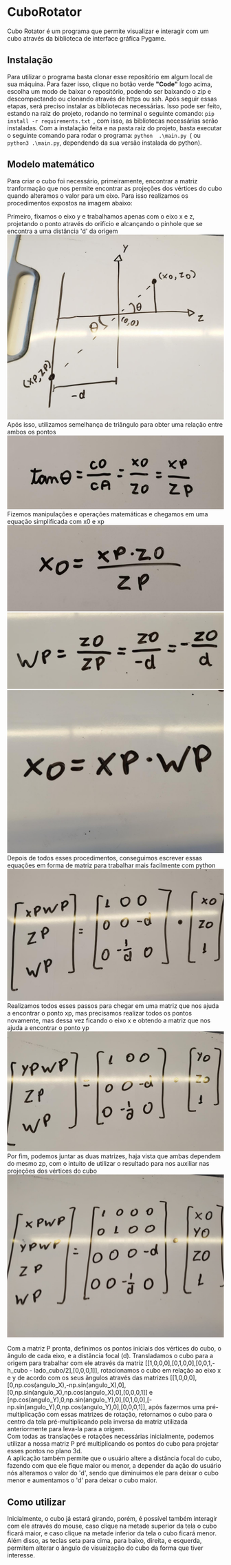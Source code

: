 # CuboRotator
Cubo Rotator é um programa que permite visualizar e interagir com um cubo através da biblioteca de interface gráfica Pygame.

## Instalação
Para utilizar o programa basta clonar esse repositório em algum local de sua máquina. Para fazer isso, clique no botão verde **"Code"** logo acima, escolha um modo de baixar o repositório, podendo ser baixando o zip e descompactando ou clonando através de https ou ssh. Após seguir essas etapas, será preciso instalar as bibliotecas necessárias. Isso pode ser feito, estando na raiz do projeto, rodando no terminal o seguinte comando:  `pip install -r requirements.txt `, com isso, as bibliotecas necessárias serão instaladas. Com a instalação feita e na pasta raiz do projeto, basta executar o seguinte comando para rodar o programa: `python  .\main.py `( ou `python3 .\main.py`, dependendo da sua versão instalada do python).

## Modelo matemático
Para criar o cubo foi necessário, primeiramente, encontrar a matriz tranformação que nos permite encontrar as projeções dos vértices do cubo quando alteramos o valor para um eixo. Para isso realizamos os procedimentos expostos na imagem abaixo:

Primeiro, fixamos o eixo y e trabalhamos apenas com o eixo x e z, projetando o ponto através do orifício e alcançando o pinhole que se encontra a uma distância 'd' da origem
<img src= "https://github.com/eriksoaress/CuboRotator/blob/main/desenho_plano.jpg">
\
Após isso, utilizamos semelhança de triângulo para obter uma relação entre ambos os pontos
<img src= "https://github.com/eriksoaress/CuboRotator/blob/main/tan.jpg">
\
Fizemos manipulações e operações matemáticas e chegamos em uma equação simplificada com x0 e xp
<img src= "https://github.com/eriksoaress/CuboRotator/blob/main/x0_inicial.jpg">
<img src= "https://github.com/eriksoaress/CuboRotator/blob/main/wp.jpg">
<img src= "https://github.com/eriksoaress/CuboRotator/blob/main/x0_simplificado.jpg">
\
Depois de todos esses procedimentos, conseguimos escrever essas equações em forma de matriz para trabalhar mais facilmente com python
<img src= "https://github.com/eriksoaress/CuboRotator/blob/main/xp_matriz.jpg">
\
Realizamos todos esses passos para chegar em uma matriz que nos ajuda a encontrar o ponto xp, mas precisamos realizar todos os pontos novamente, mas dessa vez ficando o eixo x e obtendo a matriz que nos ajuda a encontrar o ponto yp
<img src= "https://github.com/eriksoaress/CuboRotator/blob/main/yp_matriz.jpg">
\
Por fim, podemos juntar as duas matrizes, haja vista que ambas dependem do mesmo zp, com o intuito de utilizar o resultado para nos auxiliar nas projeções dos vértices do cubo
<img src= "https://github.com/eriksoaress/CuboRotator/blob/main/matriz_final.jpg">

Com a matriz P pronta, definimos os pontos iniciais dos vértices do cubo, o ângulo de cada eixo, e a distância focal (d). Transladamos o cubo para a origem para trabalhar com ele através da matriz [[1,0,0,0],[0,1,0,0],[0,0,1,-h_cubo - lado_cubo/2],[0,0,0,1]], rotacionamos o cubo em relação ao eixo x e y de acordo com os seus ângulos através das matrizes [[1,0,0,0],[0,np.cos(angulo_X),-np.sin(angulo_X),0],[0,np.sin(angulo_X),np.cos(angulo_X),0],[0,0,0,1]] e [np.cos(angulo_Y),0,np.sin(angulo_Y),0],[0,1,0,0],[-np.sin(angulo_Y),0,np.cos(angulo_Y),0],[0,0,0,1]], após fazermos uma pré-multiplicação com essas matrizes de rotação, retornamos o cubo para o centro da tela pré-multiplicando pela inversa da matriz utilizada anteriormente para leva-la para a origem.
\
Com todas as translações e rotações necessárias inicialmente, podemos utilizar a nossa matriz P pré multiplicando os pontos do cubo para projetar esses pontos no plano 3d.
\
A aplicação também permite que o usuário altere a distância focal do cubo, fazendo com que ele fique maior ou menor, a depender da ação do usuário nós alteramos o valor do 'd', sendo que diminuimos ele para deixar o cubo menor e aumentamos o 'd' para deixar o cubo maior.






## Como utilizar
Inicialmente, o cubo já estará girando, porém, é possível também interagir com ele através do mouse, caso clique na metade superior da tela o cubo ficará maior, e caso clique na metade inferior da tela o cubo ficará menor. Além disso, as teclas seta para cima, para baixo, direita, e esquerda, permitem alterar o ângulo de visuaização do cubo da forma que tiver interesse.